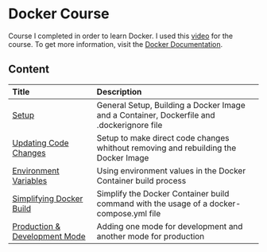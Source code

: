 # Docker Course #

Course I completed in order to learn Docker. I used this [video](https://www.youtube.com/watch?v=9zUHg7xjIqQ) for the course. To get more information, visit the [Docker Documentation](https://docs.docker.com/).

## Content ##

| Title | Description |
|:------|:------------|
| [Setup](https://github.com/dastal/Tutorials/blob/main/Docker_Course/documents/1_setup.md) | General Setup, Building a Docker Image and a Container, Dockerfile and .dockerignore file |
| [Updating Code Changes](https://github.com/dastal/Tutorials/blob/main/Docker_Course/documents/2_update_code_changes.md) | Setup to make direct code changes whithout removing and rebuilding the Docker Image |
| [Environment Variables](https://github.com/dastal/Tutorials/blob/main/Docker_Course/documents/3_environment_variables.md) | Using environment values in the Docker Container build process |
| [Simplifying Docker Build](https://github.com/dastal/Tutorials/blob/main/Docker_Course/documents/4_simplifyng_commands.md) | Simplify the Docker Container build command with the usage of a docker-compose.yml file |
| [Production & Development Mode](https://github.com/dastal/Tutorials/blob/main/Docker_Course/documents/5_prod_dev_mode.md) | Adding one mode for development and another mode for production |
